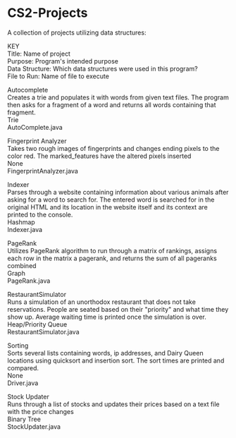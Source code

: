 # CS2-Projects
A collection of projects utilizing data structures:

KEY<br />
Title: Name of project<br />
Purpose: Program's intended purpose<br />
Data Structure: Which data structures were used in this program?<br />
File to Run: Name of file to execute<br />

Autocomplete<br />
Creates a trie and populates it with words from given text files. The program then asks for a fragment of a word and returns all words containing that fragment.<br />
Trie<br />
AutoComplete.java<br />

Fingerprint Analyzer <br />
Takes two rough images of fingerprints and changes ending pixels to the color red. The marked_features have the altered pixels inserted <br />
None <br />
FingerprintAnalyzer.java <br />

Indexer<br />
Parses through a website containing information about various animals after asking for a word to search for. The entered word is searched for in the original HTML and its location in the website itself and its context are printed to the console. <br />
Hashmap<br />
Indexer.java<br />

PageRank<br />
Utilizes PageRank algorithm to run through a matrix of rankings, assigns each row in the matrix a pagerank, and returns the sum of all pageranks combined<br />
Graph<br />
PageRank.java<br />

RestaurantSimulator<br />
Runs a simulation of an unorthodox restaurant that does not take reservations. People are seated based on their "priority" and what time they show up. Average waiting time is printed once the simulation is over.<br />
Heap/Priority Queue<br />
RestaurantSimulator.java<br />

Sorting<br />
Sorts several lists containing words, ip addresses, and Dairy Queen locations using quicksort and insertion sort. The sort times are printed and compared.<br />
None<br />
Driver.java<br />

Stock Updater<br />
Runs through a list of stocks and updates their prices based on a text file with the price changes<br />
Binary Tree<br />
StockUpdater.java
